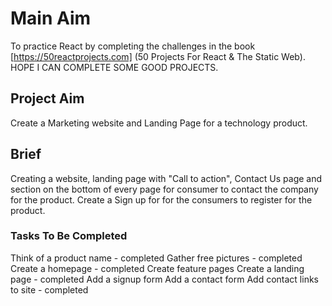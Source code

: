 # Main Aim

To practice React by completing the challenges in the book [https://50reactprojects.com] (50 Projects For React & The Static Web). HOPE I CAN COMPLETE SOME GOOD PROJECTS.

## Project Aim

Create a Marketing website and Landing Page for a technology product.

## Brief

Creating a website, landing page with "Call to action", Contact Us page and section on the bottom of every page for consumer to contact the company for the product. Create a Sign up for for the consumers to register for the product.

### Tasks To Be Completed

Think of a product name - completed
Gather free pictures - completed
Create a homepage - completed
Create feature pages
Create a landing page - completed
Add a signup form
Add a contact form
Add contact links to site - completed
